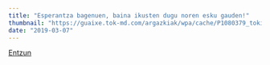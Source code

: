 ```yaml
---
title: "Esperantza bagenuen, baina ikusten dugu noren esku gauden!"
thumbnail: "https://guaixe.tok-md.com/argazkiak/wpa/cache/P1080379_tokikom_735x413.JPG"
date: "2019-03-07"
---
```

[Entzun](https://guaixe.eus/altsasu/1551961141227-esperantza-bagenuen-baina-ikusten-dugu-noren-esku-gauden)
